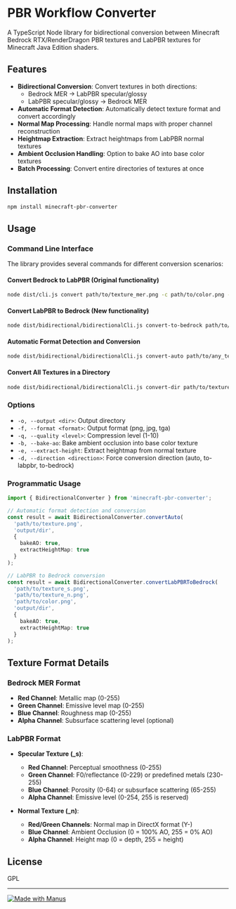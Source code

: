 # PBR Workflow Converter

A TypeScript Node library for bidirectional conversion between Minecraft Bedrock RTX/RenderDragon PBR textures and LabPBR textures for Minecraft Java Edition shaders.

## Features

- **Bidirectional Conversion**: Convert textures in both directions:
  - Bedrock MER → LabPBR specular/glossy
  - LabPBR specular/glossy → Bedrock MER
- **Automatic Format Detection**: Automatically detect texture format and convert accordingly
- **Normal Map Processing**: Handle normal maps with proper channel reconstruction
- **Heightmap Extraction**: Extract heightmaps from LabPBR normal textures
- **Ambient Occlusion Handling**: Option to bake AO into base color textures
- **Batch Processing**: Convert entire directories of textures at once

## Installation

```bash
npm install minecraft-pbr-converter
```

## Usage

### Command Line Interface

The library provides several commands for different conversion scenarios:

#### Convert Bedrock to LabPBR (Original functionality)

```bash
node dist/cli.js convert path/to/texture_mer.png -c path/to/color.png -o output/dir
```

#### Convert LabPBR to Bedrock (New functionality)

```bash
node dist/bidirectional/bidirectionalCli.js convert-to-bedrock path/to/texture_s.png -n path/to/texture_n.png -c path/to/color.png -o output/dir
```

#### Automatic Format Detection and Conversion

```bash
node dist/bidirectional/bidirectionalCli.js convert-auto path/to/any_texture.png -o output/dir
```

#### Convert All Textures in a Directory

```bash
node dist/bidirectional/bidirectionalCli.js convert-dir path/to/textures/dir -o output/dir
```

### Options

- `-o, --output <dir>`: Output directory
- `-f, --format <format>`: Output format (png, jpg, tga)
- `-q, --quality <level>`: Compression level (1-10)
- `-b, --bake-ao`: Bake ambient occlusion into base color texture
- `-e, --extract-height`: Extract heightmap from normal texture
- `-d, --direction <direction>`: Force conversion direction (auto, to-labpbr, to-bedrock)

### Programmatic Usage

```typescript
import { BidirectionalConverter } from 'minecraft-pbr-converter';

// Automatic format detection and conversion
const result = await BidirectionalConverter.convertAuto(
  'path/to/texture.png',
  'output/dir',
  {
    bakeAO: true,
    extractHeightMap: true
  }
);

// LabPBR to Bedrock conversion
const result = await BidirectionalConverter.convertLabPBRToBedrock(
  'path/to/texture_s.png',
  'path/to/texture_n.png',
  'path/to/color.png',
  'output/dir',
  {
    bakeAO: true,
    extractHeightMap: true
  }
);
```

## Texture Format Details

### Bedrock MER Format

- **Red Channel**: Metallic map (0-255)
- **Green Channel**: Emissive level map (0-255)
- **Blue Channel**: Roughness map (0-255)
- **Alpha Channel**: Subsurface scattering level (optional)

### LabPBR Format

- **Specular Texture (_s)**:
  - **Red Channel**: Perceptual smoothness (0-255)
  - **Green Channel**: F0/reflectance (0-229) or predefined metals (230-255)
  - **Blue Channel**: Porosity (0-64) or subsurface scattering (65-255)
  - **Alpha Channel**: Emissive level (0-254, 255 is reserved)

- **Normal Texture (_n)**:
  - **Red/Green Channels**: Normal map in DirectX format (Y-)
  - **Blue Channel**: Ambient Occlusion (0 = 100% AO, 255 = 0% AO)
  - **Alpha Channel**: Height map (0 = depth, 255 = height)

## License

GPL

---
[![Made with Manus](https://github.com/user-attachments/assets/7e5abadf-b44d-44b2-b95d-4550598f1c64)](https://manus.im/share/jHAeAUNTk4v0ca0kLXiRwx?replay=1)
